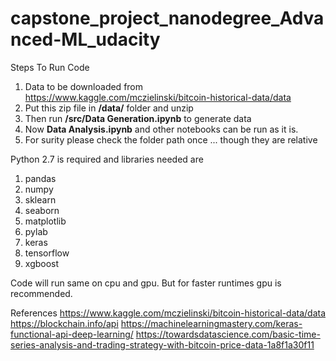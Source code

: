 # capstone_project_nanodegree_Advanced-ML_udacity

Steps To Run Code
1. Data to be downloaded from https://www.kaggle.com/mczielinski/bitcoin-historical-data/data
2. Put this zip file in **/data/** folder and unzip
3. Then run **/src/Data Generation.ipynb** to generate data
4. Now **Data Analysis.ipynb** and other notebooks can be run as it is.
5. For surity please check the folder path once ... though they are relative

Python 2.7 is required and libraries needed are
1. pandas
2. numpy
3. sklearn
4. seaborn
5. matplotlib
6. pylab
7. keras
8. tensorflow
9. xgboost

Code will run same on cpu and gpu. But for faster runtimes gpu is recommended.

References
https://www.kaggle.com/mczielinski/bitcoin-historical-data/data
https://blockchain.info/api
https://machinelearningmastery.com/keras-functional-api-deep-learning/
https://towardsdatascience.com/basic-time-series-analysis-and-trading-strategy-with-bitcoin-price-data-1a8f1a30f11
